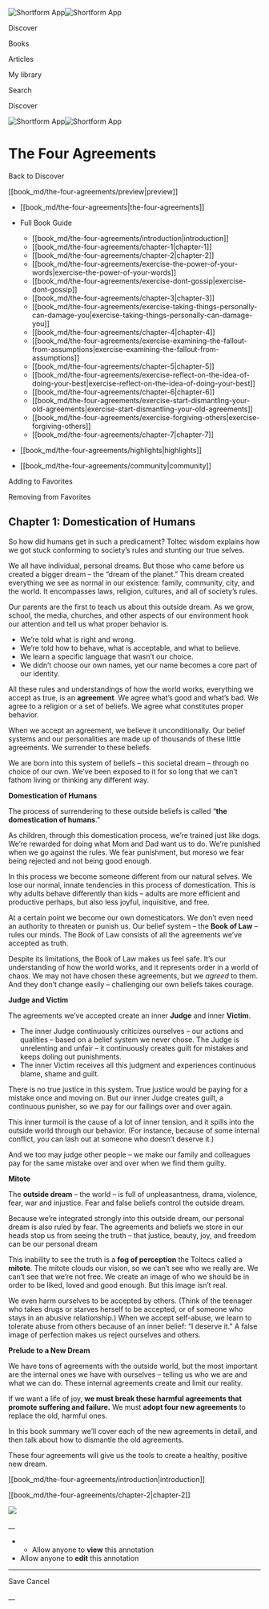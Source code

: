 ![Shortform App](/img/logo.36a2399e.svg)![Shortform App](/img/logo-dark.70c1b072.svg)

Discover

Books

Articles

My library

Search

Discover

![Shortform App](/img/logo.36a2399e.svg)![Shortform App](/img/logo-dark.70c1b072.svg)

# The Four Agreements

Back to Discover

[[book_md/the-four-agreements/preview|preview]]

  * [[book_md/the-four-agreements|the-four-agreements]]
  * Full Book Guide

    * [[book_md/the-four-agreements/introduction|introduction]]
    * [[book_md/the-four-agreements/chapter-1|chapter-1]]
    * [[book_md/the-four-agreements/chapter-2|chapter-2]]
    * [[book_md/the-four-agreements/exercise-the-power-of-your-words|exercise-the-power-of-your-words]]
    * [[book_md/the-four-agreements/exercise-dont-gossip|exercise-dont-gossip]]
    * [[book_md/the-four-agreements/chapter-3|chapter-3]]
    * [[book_md/the-four-agreements/exercise-taking-things-personally-can-damage-you|exercise-taking-things-personally-can-damage-you]]
    * [[book_md/the-four-agreements/chapter-4|chapter-4]]
    * [[book_md/the-four-agreements/exercise-examining-the-fallout-from-assumptions|exercise-examining-the-fallout-from-assumptions]]
    * [[book_md/the-four-agreements/chapter-5|chapter-5]]
    * [[book_md/the-four-agreements/exercise-reflect-on-the-idea-of-doing-your-best|exercise-reflect-on-the-idea-of-doing-your-best]]
    * [[book_md/the-four-agreements/chapter-6|chapter-6]]
    * [[book_md/the-four-agreements/exercise-start-dismantling-your-old-agreements|exercise-start-dismantling-your-old-agreements]]
    * [[book_md/the-four-agreements/exercise-forgiving-others|exercise-forgiving-others]]
    * [[book_md/the-four-agreements/chapter-7|chapter-7]]
  * [[book_md/the-four-agreements/highlights|highlights]]
  * [[book_md/the-four-agreements/community|community]]



Adding to Favorites 

Removing from Favorites 

## Chapter 1: Domestication of Humans

So how did humans get in such a predicament? Toltec wisdom explains how we got stuck conforming to society’s rules and stunting our true selves.

We all have individual, personal dreams. But those who came before us created a bigger dream – the “dream of the planet.” This dream created everything we see as normal in our existence: family, community, city, and the world. It encompasses laws, religion, cultures, and all of society’s rules.

Our parents are the first to teach us about this outside dream. As we grow, school, the media, churches, and other aspects of our environment hook our attention and tell us what proper behavior is.

  * We’re told what is right and wrong. 
  * We’re told how to behave, what is acceptable, and what to believe. 
  * We learn a specific language that wasn’t our choice. 
  * We didn’t choose our own names, yet our name becomes a core part of our identity.



All these rules and understandings of how the world works, everything we accept as true, is an **agreement**. We agree what’s good and what’s bad. We agree to a religion or a set of beliefs. We agree what constitutes proper behavior.

When we accept an agreement, we believe it unconditionally. Our belief systems and our personalities are made up of thousands of these little agreements. We surrender to these beliefs.

We are born into this system of beliefs – this societal dream – through no choice of our own. We’ve been exposed to it for so long that we can’t fathom living or thinking any different way.

**Domestication of Humans**

The process of surrendering to these outside beliefs is called “**the domestication of humans**.”

As children, through this domestication process, we’re trained just like dogs. We’re rewarded for doing what Mom and Dad want us to do. We’re punished when we go against the rules. We fear punishment, but moreso we fear being rejected and not being good enough.

In this process we become someone different from our natural selves. We lose our normal, innate tendencies in this process of domestication. This is why adults behave differently than kids – adults are more efficient and productive perhaps, but also less joyful, inquisitive, and free.

At a certain point we become our own domesticators. We don’t even need an authority to threaten or punish us. Our belief system – the **Book of Law** – rules our minds. The Book of Law consists of all the agreements we’ve accepted as truth.

Despite its limitations, the Book of Law makes us feel safe. It’s our understanding of how the world works, and it represents order in a world of chaos. We may not have chosen these agreements, but we _agreed_ to them. And they don’t change easily – challenging our own beliefs takes courage.

**Judge and Victim**

The agreements we’ve accepted create an inner **Judge** and inner **Victim**.

  * The inner Judge continuously criticizes ourselves – our actions and qualities – based on a belief system we never chose. The Judge is unrelenting and unfair – it continuously creates guilt for mistakes and keeps doling out punishments.
  * The inner Victim receives all this judgment and experiences continuous blame, shame and guilt. 



There is no true justice in this system. True justice would be paying for a mistake once and moving on. But our inner Judge creates guilt, a continuous punisher, so we pay for our failings over and over again.

This inner turmoil is the cause of a lot of inner tension, and it spills into the outside world through our behavior. (For instance, because of some internal conflict, you can lash out at someone who doesn’t deserve it.)

And we too may judge other people – we make our family and colleagues pay for the same mistake over and over when we find them guilty.

**Mitote**

The **outside dream** – the world – is full of unpleasantness, drama, violence, fear, war and injustice. Fear and false beliefs control the outside dream.

Because we’re integrated strongly into this outside dream, our personal dream is also ruled by fear. The agreements and beliefs we store in our heads stop us from seeing the truth – that justice, beauty, joy, and freedom can be our personal dream

This inability to see the truth is a **fog of perception** the Toltecs called a **mitote**. The mitote clouds our vision, so we can’t see who we really are. We can’t see that we’re not free. We create an image of who we should be in order to be liked, loved and good enough. But this image isn’t real.

We even harm ourselves to be accepted by others. (Think of the teenager who takes drugs or starves herself to be accepted, or of someone who stays in an abusive relationship.) When we accept self-abuse, we learn to tolerate abuse from others because of an inner belief: “I deserve it.” A false image of perfection makes us reject ourselves and others.

**Prelude to a New Dream**

We have tons of agreements with the outside world, but the most important are the internal ones we have with ourselves – telling us who we are and what we can do. These internal agreements create and limit our reality.

If we want a life of joy, **we must break these harmful agreements that promote suffering and failure.** We must **adopt four new agreements** to replace the old, harmful ones.

In this book summary we’ll cover each of the new agreements in detail, and then talk about how to dismantle the old agreements.

These four agreements will give us the tools to create a healthy, positive new dream.

[[book_md/the-four-agreements/introduction|introduction]]

[[book_md/the-four-agreements/chapter-2|chapter-2]]

![](https://bat.bing.com/action/0?ti=56018282&Ver=2&mid=36393e95-b5cb-4c6e-bc06-64a4b88841b2&sid=1711133063fa11eebdec89a8b8ae3bbc&vid=171147a063fa11eea7440fcfeb230d96&vids=0&msclkid=N&pi=0&lg=en-US&sw=800&sh=600&sc=24&nwd=1&tl=Shortform%20%7C%20Book&p=https%3A%2F%2Fwww.shortform.com%2Fapp%2Fbook%2Fthe-four-agreements%2Fchapter-1&r=&lt=290&evt=pageLoad&sv=1&rn=887126)

__

  *   * Allow anyone to **view** this annotation
  * Allow anyone to **edit** this annotation



* * *

Save Cancel

__



